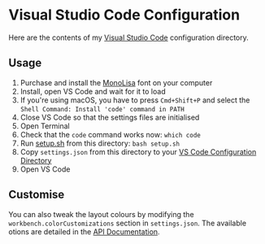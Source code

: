 # Visual Studio Code Configuration

Here are the contents of my [Visual Studio Code](https://code.visualstudio.com/) configuration directory.

## Usage

1. Purchase and install the [MonoLisa](https://www.monolisa.dev/) font on your computer
2. Install, open VS Code and wait for it to load
3. If you're using macOS, you have to press `Cmd+Shift+P` and select the `Shell Command: Install 'code' command in PATH` 
3. Close VS Code so that the settings files are initialised
4. Open Terminal
5. Check that the `code` command works now: `which code`
6. Run [setup.sh](setup.sh) from this directory: `bash setup.sh`
7. Copy `settings.json` from this directory to your [VS Code Configuration Directory](https://code.visualstudio.com/docs/getstarted/settings#_settings-file-locations)
8. Open VS Code

## Customise

You can also tweak the layout colours by modifying the `workbench.colorCustomizations` section in `settings.json`.
The available otions are detailed in the [API Documentation](https://code.visualstudio.com/api/references/theme-color).
